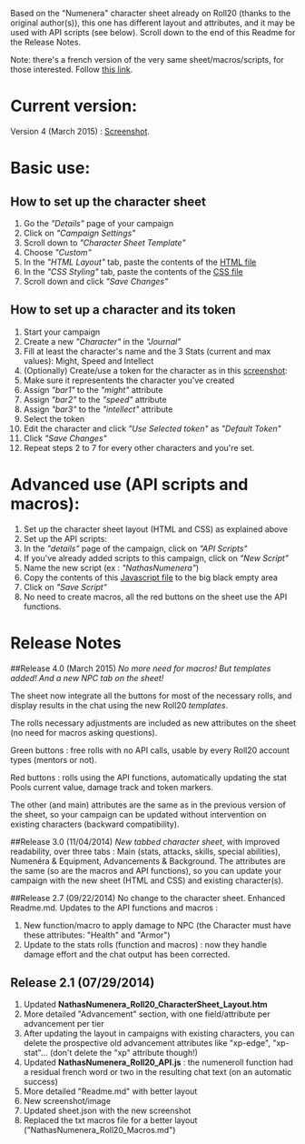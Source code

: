 Based on the "Numenera" character sheet already on Roll20 (thanks to the original author(s)), this one has different layout and attributes, and it may be used with API scripts (see below).
Scroll down to the end of this Readme for the Release Notes.

Note: there's a french version of the very same sheet/macros/scripts, for those interested.
Follow [this link](https://github.com/Roll20/roll20-character-sheets/tree/master/Numenera_NathasNumenera_French).

# Current version:
Version 4 (March 2015) : [Screenshot](NathasNumenera_tabs.jpg).

# Basic use:

## How to set up the character sheet
1. Go the _"Details"_ page of your campaign
2. Click on _"Campaign Settings"_
3. Scroll down to _"Character Sheet Template"_
4. Choose _"Custom"_
5. In the _"HTML Layout"_ tab, paste the contents of the [HTML file](NathasNumenera_tabs.htm)
6. In the _"CSS Styling"_ tab, paste the contents of the [CSS file](NathasNumenera_tabs.css)
7. Scroll down and click _"Save Changes"_

## How to set up a character and its token
1. Start your campaign
2. Create a new _"Character"_ in the _"Journal"_
3. Fill at least the character's name and the 3 Stats (current and max values): Might, Speed and Intellect
4. (Optionally) Create/use a token for the character as in this [screenshot](NathasNumenera_setup_the_character_token.jpg):
  1. Make sure it representents the character you've created
  2. Assign _"bar1"_ to the _"might"_ attribute
  3. Assign _"bar2"_ to the _"speed"_ attribute
  4. Assign _"bar3"_ to the _"intellect"_ attribute
5. Select the token
6. Edit the character and click _"Use Selected token"_ as _"Default Token"_
7. Click _"Save Changes"_
8. Repeat steps 2 to 7 for every other characters and you're set.

# Advanced use (API scripts and macros):
1. Set up the character sheet layout (HTML and CSS) as explained above
2. Set up the API scripts:
  1. In the _"details"_ page of the campaign, click on _"API Scripts"_
  2. If you've already added scripts to this campaign, click on _"New Script"_
  3. Name the new script (ex : _"NathasNumenera"_)
  4. Copy the contents of this [Javascript file](NathasNumenera_API.js) to the big black empty area
  5. Click on _"Save Script"_
3. No need to create macros, all the red buttons on the sheet use the API functions.

# Release Notes

##Release 4.0 (March 2015)
*No more need for macros! But templates added! And a new NPC tab on the sheet!*

The sheet now integrate all the buttons for most of the necessary rolls, and display results in the chat using the new Roll20 _templates_.

The rolls necessary adjustments are included as new attributes on the sheet (no need for macros asking questions).

Green buttons : free rolls with no API calls, usable by every Roll20 account types (mentors or not).

Red buttons : rolls using the API functions, automatically updating the stat Pools current value, damage track and token markers.

The other (and main) attributes are the same as in the previous version of the sheet, so your campaign can be updated without intervention on existing characters (backward compatibility).

##Release 3.0 (11/04/2014)
*New tabbed character sheet*, with improved readability, over three tabs : Main (stats, attacks, skills, special abilities), Numen&eacute;ra & Equipment, Advancements & Background.
The attributes are the same (so are the macros and API functions), so you can update your campaign with the new sheet (HTML and CSS) and existing character(s).

##Release 2.7 (09/22/2014)
No change to the character sheet.
Enhanced Readme.md.
Updates to the API functions and macros  :
1. New function/macro to apply damage to NPC (the Character must have these attributes: "Health" and "Armor")
2. Update to the stats rolls (function and macros) : now they handle damage effort and the chat output has been corrected.

## Release 2.1 (07/29/2014)
1. Updated **NathasNumenera_Roll20_CharacterSheet_Layout.htm**
  1. More detailed "Advancement" section, with one field/attribute per advancement per tier
  2. After updating the layout in campaigns with existing characters, you can delete the prospective old advancement attributes like "xp-edge", "xp-stat"... (don't delete the "xp" attribute though!)
2. Updated **NathasNumenera_Roll20_API.js** : the numeneroll function had a residual french word or two in the resulting chat text (on an automatic success)
3. More detailed "Readme.md" with better layout
4. New screenshot/image
5. Updated sheet.json with the new screenshot
6. Replaced the txt macros file for a better layout ("NathasNumenera_Roll20_Macros.md")
